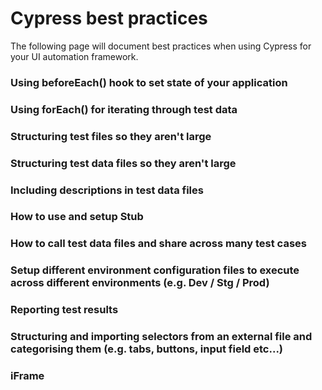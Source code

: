 # Cypress best practices

The following page will document best practices when using Cypress for your UI automation framework.

### Using beforeEach() hook to set state of your application



### Using forEach() for iterating through test data



### Structuring test files so they aren't large



### Structuring test data files so they aren't large



### Including descriptions in test data files 



### How to use and setup Stub



### How to call test data files and share across many test cases 



### Setup different environment configuration files to execute across different environments (e.g. Dev / Stg / Prod)



### Reporting test results 



### Structuring and importing selectors from an external file and categorising them (e.g. tabs, buttons, input field etc...)



### iFrame



